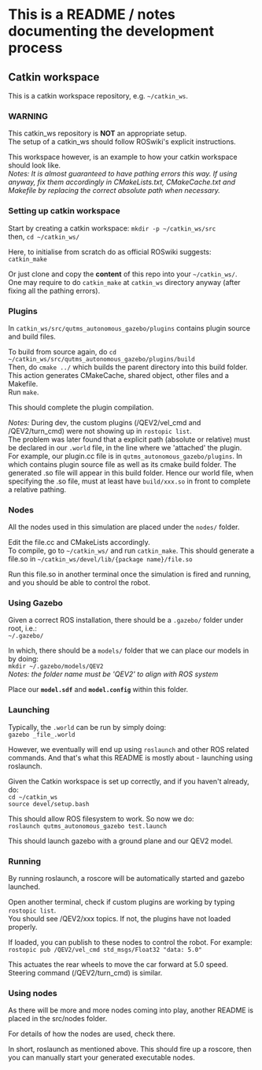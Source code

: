 # This is a README / notes documenting the development process

## Catkin workspace
This is a catkin workspace repository, e.g. `~/catkin_ws`.    

### WARNING
This catkin_ws repository is __NOT__ an appropriate setup.    
The setup of a catkin_ws should follow ROSwiki's explicit instructions.    

This workspace however, is an example to how your catkin workspace should look like.    
_Notes: It is almost guaranteed to have pathing errors this way. If using anyway, fix them accordingly in CMakeLists.txt, CMakeCache.txt and Makefile by replacing the correct absolute path when necessary._ 

### Setting up catkin workspace
Start by creating a catkin workspace: ```mkdir -p ~/catkin_ws/src```    
then, ```cd ~/catkin_ws/```   

Here, to initialise from scratch do as official ROSwiki suggests:    
```catkin_make```    

Or just clone and copy the __content__ of this repo into your `~/catkin_ws/`.    
One may require to do `catkin_make` at `catkin_ws` directory anyway (after fixing all the pathing errors).

### Plugins
In `catkin_ws/src/qutms_autonomous_gazebo/plugins` contains plugin source and build files.

To build from source again, do `cd ~/catkin_ws/src/qutms_autonomous_gazebo/plugins/build`    
Then, do `cmake ../` which builds the parent directory into this build folder.   
This action generates CMakeCache, shared object, other files and a Makefile.   
Run `make`.

This should complete the plugin compilation.

_Notes:_
During dev, the custom plugins (/QEV2/vel_cmd and /QEV2/turn_cmd) were not showing up in `rostopic list`.    
The problem was later found that a explicit path (absolute or relative) must be declared in our `.world` file, in the line where we 'attached' the plugin.   
For example, our plugin.cc file is in `qutms_autonomous_gazebo/plugins`.
In which contains plugin source file as well as its cmake build folder. 
The generated .so file will appear in this build folder. 
Hence our world file, when specifying the .so file, must at least have `build/xxx.so` in front to complete a relative pathing. 

### Nodes
All the nodes used in this simulation are placed under the `nodes/` folder.   

Edit the file.cc and CMakeLists accordingly.   
To compile, go to `~/catkin_ws/` and run `catkin_make`. 
This should generate a file.so in `~/catkin_ws/devel/lib/{package name}/file.so`

Run this file.so in another terminal once the simulation is fired and running, and you should be able to control the robot.

### Using Gazebo
Given a correct ROS installation, there should be a `.gazebo/` folder under root, i.e.:   
```~/.gazebo/```

In which, there should be a `models/` folder that we can place our models in by doing:   
```mkdir ~/.gazebo/models/QEV2```   
_Notes: the folder name must be 'QEV2' to align with ROS system_

Place our __`model.sdf`__ and __`model.config`__ within this folder. 

### Launching
Typically, the `.world` can be run by simply doing:    
```gazebo _file_.world```

However, we eventually will end up using `roslaunch` and other ROS related commands. And that's what this README is mostly about - launching using roslaunch. 

Given the Catkin workspace is set up correctly, and if you haven't already, do:   
```cd ~/catkin_ws```   
```source devel/setup.bash```   

This should allow ROS filesystem to work. 
So now we do:  
```roslaunch qutms_autonomous_gazebo test.launch```

This should launch gazebo with a ground plane and our QEV2 model.

### Running
By running roslaunch, a roscore will be automatically started and gazebo launched.

Open another terminal, check if custom plugins are working by typing `rostopic list`.    
You should see /QEV2/xxx topics.
If not, the plugins have not loaded properly.

If loaded, you can publish to these nodes to control the robot.
For example:     
```rostopic pub /QEV2/vel_cmd std_msgs/Float32 "data: 5.0"```

This actuates the rear wheels to move the car forward at 5.0 speed. 
Steering command (/QEV2/turn_cmd) is similar. 

### Using nodes
As there will be more and more nodes coming into play, another README is placed in the src/nodes folder. 

For details of how the nodes are used, check there. 

In short, roslaunch as mentioned above.
This should fire up a roscore, then you can manually start your generated executable nodes.  































